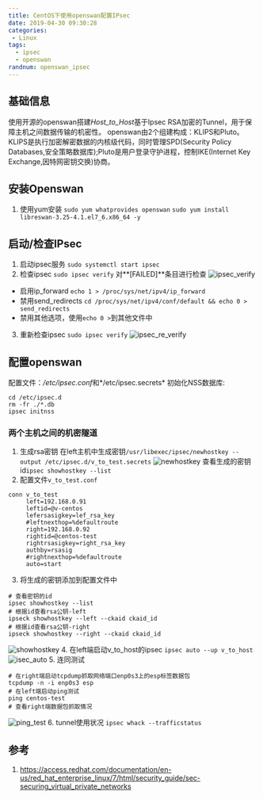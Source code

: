 ```yaml
---
title: CentOS下使用openswan配置IPsec
date: 2019-04-30 09:30:28
categories:
 - Linux
tags:
  - ipsec
  - openswan
randnum: openswan_ipsec
---
```

## 基础信息

使用开源的openswan搭建*Host_to_Host*基于Ipsec RSA加密的Tunnel，用于保障主机之间数据传输的机密性。
openswan由2个组建构成：KLIPS和Pluto。KLIPS是执行加密解密数据的内核级代码，同时管理SPD(Security Policy Databases,安全策略数据库);Pluto是用户登录守护进程，控制IKE(Internet Key Exchange,因特网密钥交换)协商。
<!--more-->
## 安装Openswan

1. 使用yum安装
`sudo yum whatprovides openswan`
`sudo yum install libreswan-3.25-4.1.el7_6.x86_64 -y`

## 启动/检查IPsec

1. 启动ipsec服务
`sudo systemctl start ipsec`
2. 检查ipsec
`sudo ipsec verify`
对**[FAILED]**条目进行检查
![ipsec_verify](https://s2.ax1x.com/2019/04/29/ElRwC9.png)
  - 启用ip_forward
  `echo 1 > /proc/sys/net/ipv4/ip_forward`
  - 禁用send_redirects
  `cd /proc/sys/net/ipv4/conf/default && echo 0 > send_redirects`
  - 禁用其他选项，使用`echo 0 >`到其他文件中
3. 重新检查ipsec
`sudo ipsec verify`
![ipsec_re_verify](https://s2.ax1x.com/2019/04/29/El4HQs.png)

## 配置openswan

配置文件：*/etc/ipsec.conf*和*/etc/ipsec.secrets*
初始化NSS数据库:
```
cd /etc/ipsec.d
rm -fr ./*.db
ipsec initnss
```

### 两个主机之间的机密隧道

1. 生成rsa密钥
在left主机中生成密钥`/usr/libexec/ipsec/newhostkey --output /etc/ipsec.d/v_to_test.secrets`
![newhostkey](https://s2.ax1x.com/2019/04/29/E1xSTe.png)
查看生成的密钥id`ipsec showhostkey --list`
2. 配置文件`v_to_test.conf`

```
conn v_to_test
     left=192.168.0.91
     leftid=@v-centos
     lefersasigkey=lef_rsa_key
     #leftnexthop=%defaultroute
     right=192.168.0.92
     rightid=@centos-test
     rightrsasigkey=right_rsa_key
     authby=rsasig
     #rightnexthop=%defaultroute
     auto=start
```
3. 将生成的密钥添加到配置文件中
```
# 查看密钥的id
ipsec showhostkey --list
# 根据id查看rsa公钥-left
ipseck showhostkey --left --ckaid ckaid_id
# 根据id查看rsa公钥-right
ipseck showhostkey --right --ckaid ckaid_id
```
![showhostkey](https://s2.ax1x.com/2019/04/30/E8En3T.png)
4. 在left端启动v_to_host的ipsec
`ipsec auto --up v_to_host`
![isec_auto](https://s2.ax1x.com/2019/04/30/E8VWJx.png)
5. 连同测试
```
# 在right端启动tcpdump抓取网络端口enp0s3上的esp标签数据包
tcpdump -n -i enp0s3 esp
# 在left端启动ping测试
ping centos-test
# 查看right端数据包抓取情况
```
![ping_test](https://s2.ax1x.com/2019/04/30/E8EZ40.png)
6. tunnel使用状况
`ipsec whack --trafficstatus`

## 参考

1. <https://access.redhat.com/documentation/en-us/red_hat_enterprise_linux/7/html/security_guide/sec-securing_virtual_private_networks>
